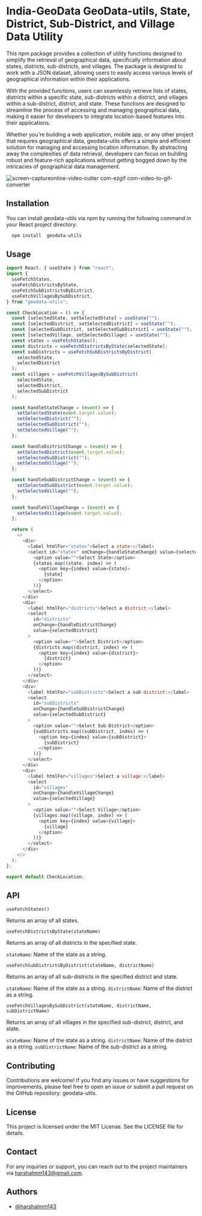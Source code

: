 # India-GeoData GeoData-utils, State, District, Sub-District, and Village Data Utility




This npm package provides a collection of utility functions designed to simplify the retrieval of geographical data, specifically information about states, districts, sub-districts, and villages. The package is designed to work with a JSON dataset, allowing users to easily access various levels of geographical information within their applications.

With the provided functions, users can seamlessly retrieve lists of states, districts within a specific state, sub-districts within a district, and villages within a sub-district, district, and state. These functions are designed to streamline the process of accessing and managing geographical data, making it easier for developers to integrate location-based features into their applications.

Whether you're building a web application, mobile app, or any other project that requires geographical data, geodata-utils offers a simple and efficient solution for managing and accessing location information. By abstracting away the complexities of data retrieval, developers can focus on building robust and feature-rich applications without getting bogged down by the intricacies of geographical data management.

![screen-captureonline-video-cutter com-ezgif com-video-to-gif-converter](https://github.com/harshalmm143/geodata-utils/assets/102899317/5d837f5e-2fc1-4b0d-81f8-d31c61aae526)

## Installation

You can install geodata-utils via npm by running the following command in your React project directory:

```bash
  npm install  geodata-utils
```

## Usage

```javascript
import React, { useState } from "react";
import {
  useFetchStates,
  useFetchDistrictsByState,
  useFetchSubDistrictsByDistrict,
  useFetchVillagesBySubDistrict,
} from "geodata-utils";

const CheckLocation = () => {
  const [selectedState, setSelectedState] = useState("");
  const [selectedDistrict, setSelectedDistrict] = useState("");
  const [selectedSubDistrict, setSelectedSubDistrict] = useState("");
  const [selectedVillage, setSelectedVillage] = useState("");
  const states = useFetchStates();
  const districts = useFetchDistrictsByState(selectedState);
  const subDistricts = useFetchSubDistrictsByDistrict(
    selectedState,
    selectedDistrict
  );
  const villages = useFetchVillagesBySubDistrict(
    selectedState,
    selectedDistrict,
    selectedSubDistrict
  );

  const handleStateChange = (event) => {
    setSelectedState(event.target.value);
    setSelectedDistrict("");
    setSelectedSubDistrict("");
    setSelectedVillage("");
  };

  const handleDistrictChange = (event) => {
    setSelectedDistrict(event.target.value);
    setSelectedSubDistrict("");
    setSelectedVillage("");
  };

  const handleSubDistrictChange = (event) => {
    setSelectedSubDistrict(event.target.value);
    setSelectedVillage("");
  };

  const handleVillageChange = (event) => {
    setSelectedVillage(event.target.value);
  };

  return (
    <>
      <div>
        <label htmlFor="states">Select a state:</label>
        <select id="states" onChange={handleStateChange} value={selectedState}>
          <option value="">Select State</option>
          {states.map((state, index) => (
            <option key={index} value={state}>
              {state}
            </option>
          ))}
        </select>
      </div>
      <div>
        <label htmlFor="districts">Select a district:</label>
        <select
          id="districts"
          onChange={handleDistrictChange}
          value={selectedDistrict}
        >
          <option value="">Select District</option>
          {districts.map((district, index) => (
            <option key={index} value={district}>
              {district}
            </option>
          ))}
        </select>
      </div>
      <div>
        <label htmlFor="subDistricts">Select a sub-district:</label>
        <select
          id="subDistricts"
          onChange={handleSubDistrictChange}
          value={selectedSubDistrict}
        >
          <option value="">Select Sub-District</option>
          {subDistricts.map((subDistrict, index) => (
            <option key={index} value={subDistrict}>
              {subDistrict}
            </option>
          ))}
        </select>
      </div>
      <div>
        <label htmlFor="villages">Select a village:</label>
        <select
          id="villages"
          onChange={handleVillageChange}
          value={selectedVillage}
        >
          <option value="">Select Village</option>
          {villages.map((village, index) => (
            <option key={index} value={village}>
              {village}
            </option>
          ))}
        </select>
      </div>
    </>
  );
};

export default CheckLocation;
```

## API

`useFetchStates()`

Returns an array of all states.

`useFetchDistrictsByState(stateName)`

Returns an array of all districts in the specified state.

`stateName`: Name of the state as a string.

`useFetchSubDistrictsByDistrict(stateName, districtName)`

Returns an array of all sub-districts in the specified district and state.

`stateName`: Name of the state as a string.
`districtName`: Name of the district as a string.

`useFetchVillagesBySubDistrict(stateName, districtName, subDistrictName)`

Returns an array of all villages in the specified sub-district, district, and state.

`stateName`: Name of the state as a string.
`districtName`: Name of the district as a string.
`subDistrictName`: Name of the sub-district as a string.

## Contributing

Contributions are welcome! If you find any issues or have suggestions for improvements, please feel free to open an issue or submit a pull request on the GitHub repository: geodata-utils.

## License

This project is licensed under the MIT License. See the LICENSE file for details.

## Contact

For any inquiries or support, you can reach out to the project maintainers via harshalmm143@gmail.com.

## Authors

- [@harshalmm143](https://www.github.com/harshalmm143)

```

```
